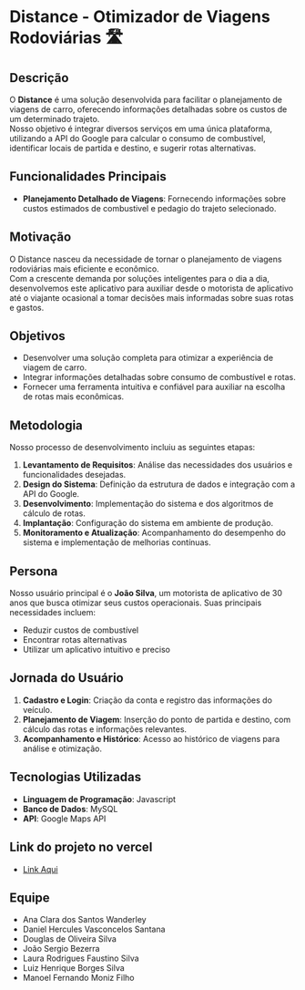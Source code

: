 # Distance - Otimizador de Viagens Rodoviárias 🛣️

## Descrição

O **Distance** é uma solução desenvolvida para facilitar o planejamento de viagens de carro, oferecendo informações detalhadas sobre os custos de um determinado trajeto.  
Nosso objetivo é integrar diversos serviços em uma única plataforma, utilizando a API do Google para calcular o consumo de combustível, identificar locais de partida e destino, e sugerir rotas alternativas.

## Funcionalidades Principais
   
- **Planejamento Detalhado de Viagens**: Fornecendo informações sobre custos estimados de combustivel e pedagio do trajeto selecionado.  

## Motivação

O Distance nasceu da necessidade de tornar o planejamento de viagens rodoviárias mais eficiente e econômico.  
Com a crescente demanda por soluções inteligentes para o dia a dia, desenvolvemos este aplicativo para auxiliar desde o motorista de aplicativo até o viajante ocasional a tomar decisões mais informadas sobre suas rotas e gastos.

## Objetivos

- Desenvolver uma solução completa para otimizar a experiência de viagem de carro.  
- Integrar informações detalhadas sobre consumo de combustível e rotas.  
- Fornecer uma ferramenta intuitiva e confiável para auxiliar na escolha de rotas mais econômicas.

## Metodologia

Nosso processo de desenvolvimento incluiu as seguintes etapas:

1. **Levantamento de Requisitos**: Análise das necessidades dos usuários e funcionalidades desejadas.  
2. **Design do Sistema**: Definição da estrutura de dados e integração com a API do Google.  
3. **Desenvolvimento**: Implementação do sistema e dos algoritmos de cálculo de rotas.  
4. **Implantação**: Configuração do sistema em ambiente de produção.  
5. **Monitoramento e Atualização**: Acompanhamento do desempenho do sistema e implementação de melhorias contínuas.

## Persona

Nosso usuário principal é o **João Silva**, um motorista de aplicativo de 30 anos que busca otimizar seus custos operacionais. Suas principais necessidades incluem:

- Reduzir custos de combustível
- Encontrar rotas alternativas
- Utilizar um aplicativo intuitivo e preciso

## Jornada do Usuário

1. **Cadastro e Login**: Criação da conta e registro das informações do veículo.  
2. **Planejamento de Viagem**: Inserção do ponto de partida e destino, com cálculo das rotas e informações relevantes.  
3. **Acompanhamento e Histórico**: Acesso ao histórico de viagens para análise e otimização.

## Tecnologias Utilizadas

- **Linguagem de Programação**: Javascript
- **Banco de Dados**: MySQL 
- **API**: Google Maps API

## Link do projeto no vercel

- [Link Aqui](https://projeto-distance-hq1q.vercel.app/)


## Equipe

- Ana Clara dos Santos Wanderley  
- Daniel Hercules Vasconcelos Santana  
- Douglas de Oliveira Silva  
- João Sergio Bezerra  
- Laura Rodrigues Faustino Silva  
- Luiz Henrique Borges Silva  
- Manoel Fernando Moniz Filho  

